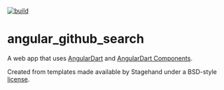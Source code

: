 [![build](https://github.com/mit-73/true_bloc/workflows/build/badge.svg)](https://github.com/mit-73/true_bloc/actions)

# angular_github_search

A web app that uses [AngularDart](https://angulardart.dev/) and
[AngularDart Components](https://angulardart.dev/components).

Created from templates made available by Stagehand under a BSD-style
[license](https://github.com/dart-lang/stagehand/blob/master/LICENSE).

